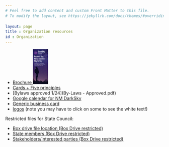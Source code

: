```yaml
---
# Feel free to add content and custom Front Matter to this file.
# To modify the layout, see https://jekyllrb.com/docs/themes/#overriding-theme-defaults

layout: page
title : Organization resources
id : Organization
---
```


- <a href="material/NM Protect the night brochure (5-2024).pdf"> Brochure <img src="material/cover.png" width="10%"> </A>
- [Cards + Five principles](material/cards.html)
- [Bylaws approved 1/24](By-Laws - Approved.pdf)
- [Google calendar for NM DarkSky](https://calendar.google.com/calendar/u/2?cid=bmV3bWV4aWNvQGRhcmtza3kub3Jn)
- [Generic business card](card.pdf)
- [logos](logos/logos) (note you may have to click on some to see the white text!)

Restricted files for State Council:

- [Box drive file location (Box Drive restricted) ](https://app.box.com/folder/197128831422)
- [State members (Box Drive restricted)](https://app.box.com/folder/211347332732)
- [Stakeholders/interested parties (Box Drive restricted)](https://app.box.com/file/1176385402360)

